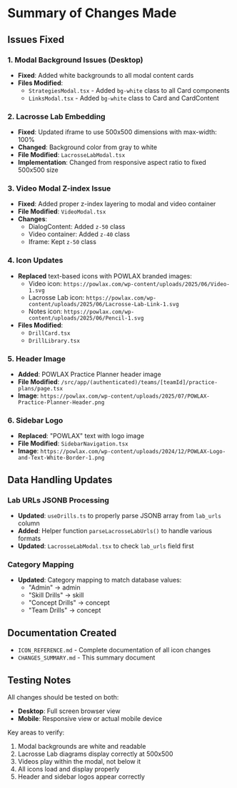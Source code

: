 # Summary of Changes Made

## Issues Fixed

### 1. Modal Background Issues (Desktop)
- **Fixed**: Added white backgrounds to all modal content cards
- **Files Modified**:
  - `StrategiesModal.tsx` - Added `bg-white` class to all Card components
  - `LinksModal.tsx` - Added `bg-white` class to Card and CardContent

### 2. Lacrosse Lab Embedding
- **Fixed**: Updated iframe to use 500x500 dimensions with max-width: 100%
- **Changed**: Background color from gray to white
- **File Modified**: `LacrosseLabModal.tsx`
- **Implementation**: Changed from responsive aspect ratio to fixed 500x500 size

### 3. Video Modal Z-index Issue
- **Fixed**: Added proper z-index layering to modal and video container
- **File Modified**: `VideoModal.tsx`
- **Changes**: 
  - DialogContent: Added `z-50` class
  - Video container: Added `z-40` class
  - Iframe: Kept `z-50` class

### 4. Icon Updates
- **Replaced** text-based icons with POWLAX branded images:
  - Video icon: `https://powlax.com/wp-content/uploads/2025/06/Video-1.svg`
  - Lacrosse Lab icon: `https://powlax.com/wp-content/uploads/2025/06/Lacrosse-Lab-Link-1.svg`
  - Notes icon: `https://powlax.com/wp-content/uploads/2025/06/Pencil-1.svg`
- **Files Modified**:
  - `DrillCard.tsx`
  - `DrillLibrary.tsx`

### 5. Header Image
- **Added**: POWLAX Practice Planner header image
- **File Modified**: `/src/app/(authenticated)/teams/[teamId]/practice-plans/page.tsx`
- **Image**: `https://powlax.com/wp-content/uploads/2025/07/POWLAX-Practice-Planner-Header.png`

### 6. Sidebar Logo
- **Replaced**: "POWLAX" text with logo image
- **File Modified**: `SidebarNavigation.tsx`
- **Image**: `https://powlax.com/wp-content/uploads/2024/12/POWLAX-Logo-and-Text-White-Border-1.png`

## Data Handling Updates

### Lab URLs JSONB Processing
- **Updated**: `useDrills.ts` to properly parse JSONB array from `lab_urls` column
- **Added**: Helper function `parseLacrosseLabUrls()` to handle various formats
- **Updated**: `LacrosseLabModal.tsx` to check `lab_urls` field first

### Category Mapping
- **Updated**: Category mapping to match database values:
  - "Admin" → admin
  - "Skill Drills" → skill
  - "Concept Drills" → concept
  - "Team Drills" → concept

## Documentation Created
- `ICON_REFERENCE.md` - Complete documentation of all icon changes
- `CHANGES_SUMMARY.md` - This summary document

## Testing Notes
All changes should be tested on both:
- **Desktop**: Full screen browser view
- **Mobile**: Responsive view or actual mobile device

Key areas to verify:
1. Modal backgrounds are white and readable
2. Lacrosse Lab diagrams display correctly at 500x500
3. Videos play within the modal, not below it
4. All icons load and display properly
5. Header and sidebar logos appear correctly